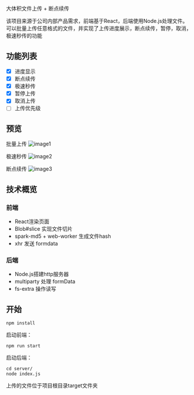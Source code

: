 #
大体积文件上传 + 断点续传

该项目来源于公司内部产品需求，前端基于React，后端使用Node.js处理文件。可以批量上传任意格式的文件，并实现了上传进度展示，断点续传，暂停，取消，极速秒传的功能

## 功能列表

- [x] 进度显示
- [x] 断点续传
- [x] 极速秒传
- [x] 暂停上传
- [x] 取消上传
- [ ] 上传优先级

## 预览
批量上传
![image1](https://github.com/yp94/file-upload/blob/master/image/1.gif)

极速秒传
![image2](https://github.com/yp94/file-upload/blob/master/image/2.gif)

断点续传
![image3](https://github.com/yp94/file-upload/blob/master/image/3.gif)

## 技术概览
### 前端
* React渲染页面
* Blob#slice 实现文件切片
* spark-md5 + web-worker 生成文件hash
* xhr 发送 formdata

### 后端
* Node.js搭建http服务器
* multiparty 处理 formData
* fs-extra 操作读写

## 开始
```
npm install
```

启动前端：
```
npm run start
```
启动后端：
```
cd server/
node index.js
```
上传的文件位于项目根目录target文件夹
